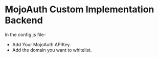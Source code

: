 
# MojoAuth Custom Implementation Backend

In the config.js file-

- Add Your MojoAuth APIKey.
- Add the domain you want to whitelist.